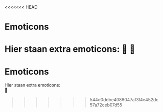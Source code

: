 <<<<<<< HEAD
# Emoticons
Hier staan extra emoticons:
🦾 
🤨  
=======
# Emoticons  
Hier staan extra emoticons:  
🦾
>>>>>>> 544d0ddbe4086047af3f4e452dc57a72ceb07d55

